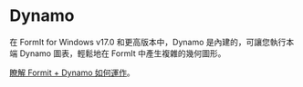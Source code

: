 # Dynamo

在 FormIt for Windows v17.0 和更高版本中，Dynamo 是內建的，可讓您執行本端 Dynamo 圖表，輕鬆地在 FormIt 中產生複雜的幾何圖形。

[瞭解 Formit + Dynamo 如何運作](https://formit.autodesk.com/page/formit-dynamo)。

